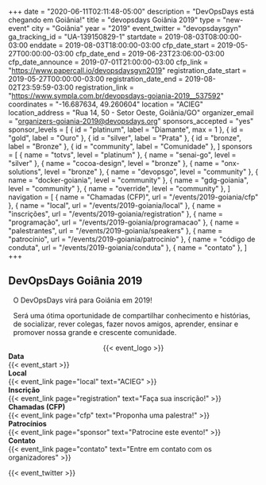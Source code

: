 +++
date = "2020-06-11T02:11:48-05:00"
description = "DevOpsDays está chegando em Goiânia!"
title = "devopsdays Goiânia 2019"
type = "new-event"
city = "Goiânia"
year = "2019"
event_twitter = "devopsdaysgyn"
ga_tracking_id = "UA-139150829-1"
startdate = 2019-08-03T08:00:00-03:00
enddate = 2019-08-03T18:00:00-03:00
cfp_date_start = 2019-05-27T00:00:00-03:00
cfp_date_end = 2019-06-23T23:06:00-03:00
cfp_date_announce = 2019-07-01T21:00:00-03:00
cfp_link = "https://www.papercall.io/devopsdaysgyn2019"
registration_date_start = 2019-05-27T00:00:00-03:00
registration_date_end = 2019-08-02T23:59:59-03:00
registration_link = "https://www.sympla.com.br/devopsdays-goiania-2019__537592"
coordinates = "-16.687634, 49.260604"
location = "ACIEG"
location_address = "Rua 14, 50 - Setor Oeste, Goiânia/GO"
organizer_email = "organizers-goiania-2019@devopsdays.org"
sponsors_accepted = "yes"
sponsor_levels = [
    { id = "platinum", label = "Diamante", max = 1 },
    { id = "gold", label = "Ouro" },
    { id = "silver", label = "Prata" },
    { id = "bronze", label = "Bronze" },
    { id = "community", label = "Comunidade" },
]
sponsors = [
    { name = "totvs", level = "platinum" },
    { name = "senai-go", level = "silver" },
    { name = "cocoa-design", level = "bronze" },
    { name = "onx-solutions", level = "bronze" },
    { name = "devopsgo", level = "community" },
    { name = "docker-goiania", level = "community" },
    { name = "gdg-goiania", level = "community" },
    { name = "override", level = "community" },
]
navigation = [
    { name = "Chamadas (CFP)", url = "/events/2019-goiania/cfp" },
    { name = "local", url = "/events/2019-goiania/local" },
    { name = "inscrições", url = "/events/2019-goiania/registration" },
    { name = "programação", url = "/events/2019-goiania/programacao" },
    { name = "palestrantes", url = "/events/2019-goiania/speakers" },
    { name = "patrocínio", url = "/events/2019-goiania/patrocinio" },
    { name = "código de conduta", url = "/events/2019-goiania/conduta" },
    { name = "contato" },
]
+++
<div>
<h2>DevOpsDays Goiânia 2019</h2>
</div>

<div>
    <!--<p style="font-size:large;">Date: TBD 2018</p>
    <p style="font-size:large;">Location: TBD</p>-->
    <div style="padding-left: 10px">
      <p>O DevOpsDays virá para Goiânia em 2019!</p>
      <p>Será uma ótima oportunidade de compartilhar conhecimento e histórias, de socializar, rever colegas, fazer novos amigos, aprender, ensinar e promover nossa grande e crescente comunidade.</p>
    </div>
</div>

<div style="text-align:center;">
  {{< event_logo >}}
</div>

<div class = "row">
  <div class = "col-md-2">
    <strong>Data</strong>
  </div>
  <div class = "col-md-8">
    {{< event_start >}}
  </div>
</div>

<div class = "row">
  <div class = "col-md-2">
    <strong>Local</strong>
  </div>
  <div class = "col-md-8">
    {{< event_link page="local" text="ACIEG" >}}
  </div>
</div>

<div class = "row">
  <div class = "col-md-2">
    <strong>Inscrição</strong>
  </div>
  <div class = "col-md-8">
    {{< event_link page="registration" text="Faça sua inscrição!" >}}
  </div>
</div>


<div class = "row">
  <div class = "col-md-2">
    <strong>Chamadas (CFP)</strong>
  </div>
  <div class = "col-md-8">
    {{< event_link page="cfp" text="Proponha uma palestra!" >}}
  </div>
</div>

<!-- <div class = "row">
  <div class = "col-md-2">
    <strong>Program</strong>
  </div>
  <div class = "col-md-8">
    View the {{< event_link page="program" text="program." >}}
  </div>
</div> -->

<!-- <div class = "row">
  <div class = "col-md-2">
    <strong>Speakers</strong>
  </div>
  <div class = "col-md-8">
    Check out the {{< event_link page="speakers" text="speakers!" >}}
  </div>
</div> -->

<div class = "row">
  <div class = "col-md-2">
    <strong>Patrocínios</strong>
  </div>
  <div class = "col-md-8">
    {{< event_link page="sponsor" text="Patrocine este evento!" >}}
  </div>
</div>

<div class = "row">
  <div class = "col-md-2">
    <strong>Contato</strong>
  </div>
  <div class = "col-md-8">
    {{< event_link page="contato" text="Entre em contato com os organizadores" >}}
  </div>
</div>

<!-- Uncomment if you added your city twitter name -->

{{< event_twitter >}}

